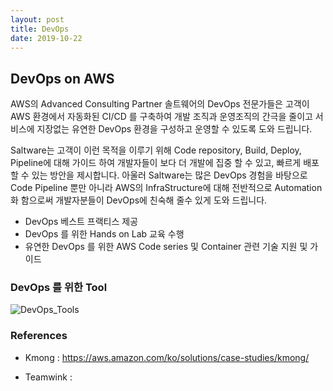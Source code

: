 ```yaml
---
layout: post
title: DevOps
date: 2019-10-22
---
```



## DevOps on AWS

AWS의 Advanced Consulting Partner 솔트웨어의 DevOps 전문가들은 고객이 AWS 환경에서 자동화된 CI/CD 를 구축하여 개발 조직과 운영조직의 간극을 줄이고 서비스에 지장없는 유연한 DevOps 환경을 구성하고 운영할 수 있도록 도와 드립니다.

Saltware는 고객이 이런 목적을 이루기 위해 Code repository, Build, Deploy, Pipeline에 대해 가이드 하여 개발자들이 보다 더 개발에 집중 할 수 있고, 빠르게 배포할 수 있는 방안을 제시합니다. 아울러 Saltware는 많은 DevOps 경험을 바탕으로 Code Pipeline 뿐만 아니라 AWS의 InfraStructure에 대해 전반적으로 Automation화 함으로써 개발자분들이 DevOps에 친숙해 줄수 있게 도와 드립니다.



- DevOps 베스트 프랙티스 제공
- DevOps 를 위한 Hands on Lab 교육 수행
- 유연한 DevOps 를 위한 AWS Code series 및 Container 관련 기술 지원 및 가이드



### DevOps 를 위한 Tool

![DevOps_Tools](https://user-images.githubusercontent.com/29446742/67265214-2b721e80-f4e8-11e9-94f0-ffa254ee3700.png)


### References 

- Kmong :  https://aws.amazon.com/ko/solutions/case-studies/kmong/ 
  
- Teamwink :
